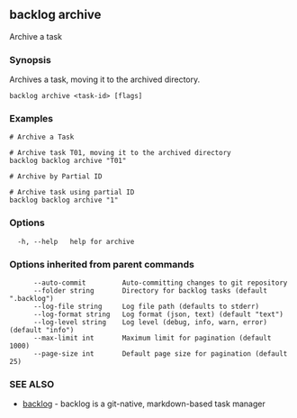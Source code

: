 ## backlog archive

Archive a task

### Synopsis

Archives a task, moving it to the archived directory.

```
backlog archive <task-id> [flags]
```

### Examples

```
# Archive a Task

# Archive task T01, moving it to the archived directory
backlog backlog archive "T01"

# Archive by Partial ID

# Archive task using partial ID
backlog backlog archive "1"
```

### Options

```
  -h, --help   help for archive
```

### Options inherited from parent commands

```
      --auto-commit         Auto-committing changes to git repository
      --folder string       Directory for backlog tasks (default ".backlog")
      --log-file string     Log file path (defaults to stderr)
      --log-format string   Log format (json, text) (default "text")
      --log-level string    Log level (debug, info, warn, error) (default "info")
      --max-limit int       Maximum limit for pagination (default 1000)
      --page-size int       Default page size for pagination (default 25)
```

### SEE ALSO

* [backlog](backlog.md)	 - backlog is a git-native, markdown-based task manager

